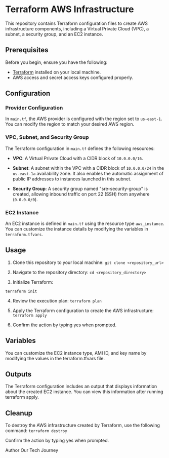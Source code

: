 # Terraform AWS Infrastructure

This repository contains Terraform configuration files to create AWS infrastructure components, including a Virtual Private Cloud (VPC), a subnet, a security group, and an EC2 instance.

## Prerequisites

Before you begin, ensure you have the following:

- [Terraform](https://www.terraform.io/downloads.html) installed on your local machine.
- AWS access and secret access keys configured properly.

## Configuration

### Provider Configuration

In `main.tf`, the AWS provider is configured with the region set to `us-east-1`. You can modify the region to match your desired AWS region.

### VPC, Subnet, and Security Group

The Terraform configuration in `main.tf` defines the following resources:

- **VPC**: A Virtual Private Cloud with a CIDR block of `10.0.0.0/16`.

- **Subnet**: A subnet within the VPC with a CIDR block of `10.0.0.0/24` in the `us-east-1a` availability zone. It also enables the automatic assignment of public IP addresses to instances launched in this subnet.

- **Security Group**: A security group named "sre-security-group" is created, allowing inbound traffic on port 22 (SSH) from anywhere (`0.0.0.0/0`).

### EC2 Instance

An EC2 instance is defined in `main.tf` using the resource type `aws_instance`. You can customize the instance details by modifying the variables in `terraform.tfvars`.

## Usage

1. Clone this repository to your local machine:
   ```git clone <repository_url>```
   
2. Navigate to the repository directory:
```cd <repository_directory>```

3. Initialize Terraform:

`terraform init`

4. Review the execution plan:
`terraform plan`

5. Apply the Terraform configuration to create the AWS infrastructure:
`terraform apply` 

6. Confirm the action by typing yes when prompted.

## Variables
You can customize the EC2 instance type, AMI ID, and key name by modifying the values in the terraform.tfvars file.

## Outputs
The Terraform configuration includes an output that displays information about the created EC2 instance. You can view this information after running terraform apply.

## Cleanup
To destroy the AWS infrastructure created by Terraform, use the following command:
`terraform destroy`

Confirm the action by typing yes when prompted.

Author
Our Tech Journey